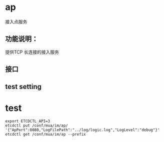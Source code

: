 # ap
接入点服务

## 功能说明：
提供TCP 长连接的接入服务


## 接口

## test setting

# test 
```shell script
export ETCDCTL_API=3
etcdctl put /conf/mua/im/ap/ '{"ApPort":8080,"LogFilePath":"../log/logic.log","LogLevel":"debug"}'
etcdctl get /conf/mua/im/ap --prefix
````